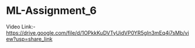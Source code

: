 # ML-Assignment_6
Video Link:- https://drive.google.com/file/d/1OPkkKuDVTyUidVP0YR5gIn3mEq4j7sMb/view?usp=share_link
